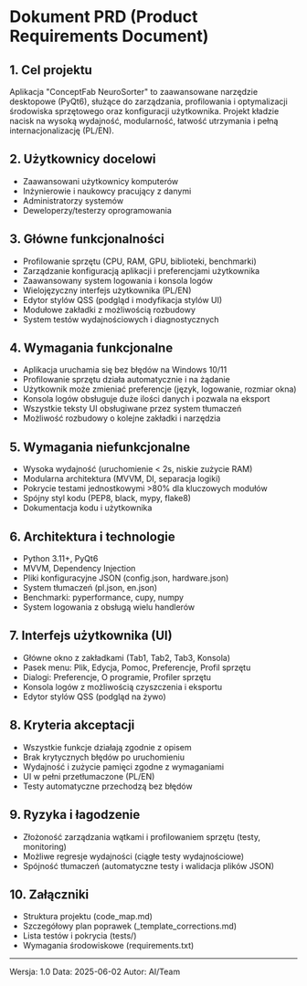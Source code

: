 # Dokument PRD (Product Requirements Document)

## 1. Cel projektu

Aplikacja "ConceptFab NeuroSorter" to zaawansowane narzędzie desktopowe (PyQt6), służące do zarządzania, profilowania i optymalizacji środowiska sprzętowego oraz konfiguracji użytkownika. Projekt kładzie nacisk na wysoką wydajność, modularność, łatwość utrzymania i pełną internacjonalizację (PL/EN).

## 2. Użytkownicy docelowi

- Zaawansowani użytkownicy komputerów
- Inżynierowie i naukowcy pracujący z danymi
- Administratorzy systemów
- Deweloperzy/testerzy oprogramowania

## 3. Główne funkcjonalności

- Profilowanie sprzętu (CPU, RAM, GPU, biblioteki, benchmarki)
- Zarządzanie konfiguracją aplikacji i preferencjami użytkownika
- Zaawansowany system logowania i konsola logów
- Wielojęzyczny interfejs użytkownika (PL/EN)
- Edytor stylów QSS (podgląd i modyfikacja stylów UI)
- Modułowe zakładki z możliwością rozbudowy
- System testów wydajnościowych i diagnostycznych

## 4. Wymagania funkcjonalne

- Aplikacja uruchamia się bez błędów na Windows 10/11
- Profilowanie sprzętu działa automatycznie i na żądanie
- Użytkownik może zmieniać preferencje (język, logowanie, rozmiar okna)
- Konsola logów obsługuje duże ilości danych i pozwala na eksport
- Wszystkie teksty UI obsługiwane przez system tłumaczeń
- Możliwość rozbudowy o kolejne zakładki i narzędzia

## 5. Wymagania niefunkcjonalne

- Wysoka wydajność (uruchomienie < 2s, niskie zużycie RAM)
- Modularna architektura (MVVM, DI, separacja logiki)
- Pokrycie testami jednostkowymi >80% dla kluczowych modułów
- Spójny styl kodu (PEP8, black, mypy, flake8)
- Dokumentacja kodu i użytkownika

## 6. Architektura i technologie

- Python 3.11+, PyQt6
- MVVM, Dependency Injection
- Pliki konfiguracyjne JSON (config.json, hardware.json)
- System tłumaczeń (pl.json, en.json)
- Benchmarki: pyperformance, cupy, numpy
- System logowania z obsługą wielu handlerów

## 7. Interfejs użytkownika (UI)

- Główne okno z zakładkami (Tab1, Tab2, Tab3, Konsola)
- Pasek menu: Plik, Edycja, Pomoc, Preferencje, Profil sprzętu
- Dialogi: Preferencje, O programie, Profiler sprzętu
- Konsola logów z możliwością czyszczenia i eksportu
- Edytor stylów QSS (podgląd na żywo)

## 8. Kryteria akceptacji

- Wszystkie funkcje działają zgodnie z opisem
- Brak krytycznych błędów po uruchomieniu
- Wydajność i zużycie pamięci zgodne z wymaganiami
- UI w pełni przetłumaczone (PL/EN)
- Testy automatyczne przechodzą bez błędów

## 9. Ryzyka i łagodzenie

- Złożoność zarządzania wątkami i profilowaniem sprzętu (testy, monitoring)
- Możliwe regresje wydajności (ciągłe testy wydajnościowe)
- Spójność tłumaczeń (automatyczne testy i walidacja plików JSON)

## 10. Załączniki

- Struktura projektu (code_map.md)
- Szczegółowy plan poprawek (\_template_corrections.md)
- Lista testów i pokrycia (tests/)
- Wymagania środowiskowe (requirements.txt)

---

Wersja: 1.0
Data: 2025-06-02
Autor: AI/Team
